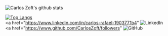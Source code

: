 ![Carlos Zoft's github stats](https://github-readme-stats.vercel.app/api?username=CarlosZoft&show_icons=true&theme=dark)
<br/>

[![Top Langs](https://github-readme-stats.vercel.app/api/top-langs/?username=CarlosZoft&layout=compact)](https://github.com/anuraghazra/github-readme-stats)
<br/>
<a href="https://www.linkedin.com/in/carlos-rafael-1903771b4"
<img alt="LinkedIn" src="https://img.shields.io/badge/-LinkedInCarlosRafael-282A36?style=for-the-badge&logo=Linkedin&logoColor=white" />
</a>
<a href="https://www.github.com/CarlosZoft/followers"
  <img alt="GitHub" src="https://img.shields.io/github/followers/CarlosZoft?style=social" />
</a>
<br/>

